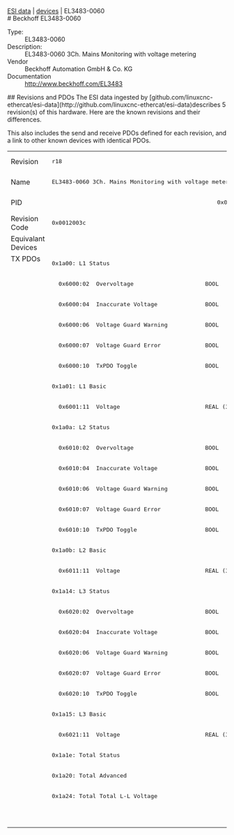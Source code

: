 <div class="nav"><a href="/esi-data">ESI data</a> | <a href="/esi-data/devices">devices</a> | EL3483-0060</div>
#  Beckhoff EL3483-0060

<dl>
  <dt>Type:</dt><dd>EL3483-0060</dd>
  <dt>Description:</dt><dd>EL3483-0060 3Ch. Mains Monitoring with voltage metering</dd>
  <dt>Vendor</dt><dd>Beckhoff Automation GmbH & Co. KG</dd>
  <dt>Documentation</dt><dd><a href="http://www.beckhoff.com/EL3483">http://www.beckhoff.com/EL3483</a></dd>
</dl>
## Revisions and PDOs
The ESI data ingested by [github.com/linuxcnc-ethercat/esi-data](http://github.com/linuxcnc-ethercat/esi-data)describes 5 revision(s) of this hardware.  Here are the known revisions and their differences.

This also includes the send and receive PDOs defined for each revision, and a link to other known devices with identical PDOs.

<table>
<tr >
<td class="first">Revision</td>
<td ><pre>r18</pre></td>
<td ><pre>r19</pre></td>
<td ><pre>r20</pre></td>
<td ><pre>r21</pre></td>
<td ><pre>r22</pre></td>
</tr>
<tr >
<td class="first">Name</td>
<td ><pre>EL3483-0060 3Ch. Mains Monitoring with voltage metering</pre></td>
<td  colspan=4 align="center"><pre>EL3483 3Ch. Mains Monitoring with voltage metering</pre></td>
</tr>
<tr >
<td class="first">PID</td>
<td  colspan=5 align="center"><pre>0x0d9b3052</pre></td>
</tr>
<tr >
<td class="first">Revision Code</td>
<td ><pre>0x0012003c</pre></td>
<td ><pre>0x0013003c</pre></td>
<td ><pre>0x0014003c</pre></td>
<td ><pre>0x0015003c</pre></td>
<td ><pre>0x0016003c</pre></td>
</tr>
<tr >
<td class="first">Equivalant Devices</td>
<td  colspan=5 align="center"></td>
</tr>
<tr class="txpdo pdosection">
<td class="first" rowspan=28 valign=top>TX PDOs</td>
<td colspan=5 align="left"><pre>0x1a00: L1 Status</pre></td>
<td></td>
</tr>
<tr class="txpdo">
<td  colspan=5 align="left"><pre>  0x6000:02  Overvoltage                     BOOL</pre></td>
</tr>
<tr class="txpdo">
<td  colspan=5 align="left"><pre>  0x6000:04  Inaccurate Voltage              BOOL</pre></td>
</tr>
<tr class="txpdo">
<td  colspan=5 align="left"><pre>  0x6000:06  Voltage Guard Warning           BOOL</pre></td>
</tr>
<tr class="txpdo">
<td  colspan=5 align="left"><pre>  0x6000:07  Voltage Guard Error             BOOL</pre></td>
</tr>
<tr class="txpdo">
<td  colspan=5 align="left"><pre>  0x6000:10  TxPDO Toggle                    BOOL</pre></td>
</tr>
<tr class="txpdo pdosection">
<td  colspan=5 align="left"><pre>0x1a01: L1 Basic</pre></td>
</tr>
<tr class="txpdo">
<td  colspan=5 align="left"><pre>  0x6001:11  Voltage                         REAL (32 bits)</pre></td>
</tr>
<tr class="txpdo pdosection">
<td  colspan=5 align="left"><pre>0x1a0a: L2 Status</pre></td>
</tr>
<tr class="txpdo">
<td  colspan=5 align="left"><pre>  0x6010:02  Overvoltage                     BOOL</pre></td>
</tr>
<tr class="txpdo">
<td  colspan=5 align="left"><pre>  0x6010:04  Inaccurate Voltage              BOOL</pre></td>
</tr>
<tr class="txpdo">
<td  colspan=5 align="left"><pre>  0x6010:06  Voltage Guard Warning           BOOL</pre></td>
</tr>
<tr class="txpdo">
<td  colspan=5 align="left"><pre>  0x6010:07  Voltage Guard Error             BOOL</pre></td>
</tr>
<tr class="txpdo">
<td  colspan=5 align="left"><pre>  0x6010:10  TxPDO Toggle                    BOOL</pre></td>
</tr>
<tr class="txpdo pdosection">
<td  colspan=5 align="left"><pre>0x1a0b: L2 Basic</pre></td>
</tr>
<tr class="txpdo">
<td  colspan=5 align="left"><pre>  0x6011:11  Voltage                         REAL (32 bits)</pre></td>
</tr>
<tr class="txpdo pdosection">
<td  colspan=5 align="left"><pre>0x1a14: L3 Status</pre></td>
</tr>
<tr class="txpdo">
<td  colspan=5 align="left"><pre>  0x6020:02  Overvoltage                     BOOL</pre></td>
</tr>
<tr class="txpdo">
<td  colspan=5 align="left"><pre>  0x6020:04  Inaccurate Voltage              BOOL</pre></td>
</tr>
<tr class="txpdo">
<td  colspan=5 align="left"><pre>  0x6020:06  Voltage Guard Warning           BOOL</pre></td>
</tr>
<tr class="txpdo">
<td  colspan=5 align="left"><pre>  0x6020:07  Voltage Guard Error             BOOL</pre></td>
</tr>
<tr class="txpdo">
<td  colspan=5 align="left"><pre>  0x6020:10  TxPDO Toggle                    BOOL</pre></td>
</tr>
<tr class="txpdo pdosection">
<td  colspan=5 align="left"><pre>0x1a15: L3 Basic</pre></td>
</tr>
<tr class="txpdo">
<td  colspan=5 align="left"><pre>  0x6021:11  Voltage                         REAL (32 bits)</pre></td>
</tr>
<tr class="txpdo pdosection">
<td  colspan=5 align="left"><pre>0x1a1e: Total Status</pre></td>
</tr>
<tr class="txpdo pdosection">
<td  colspan=5 align="left"><pre>0x1a20: Total Advanced</pre></td>
</tr>
<tr class="txpdo pdosection">
<td  colspan=2 align="left"><pre>0x1a24: Total Total L-L Voltage</pre></td>
<td  colspan=3 align="left"><pre>0x1a24: Total L-L Voltage</pre></td>
</tr>
<tr class="txpdo pdosection">
<td  colspan=3 align="left"></td>
<td  colspan=2 align="left"><pre>0x1a2d: DPM Data</pre></td>
</tr>
</table>

